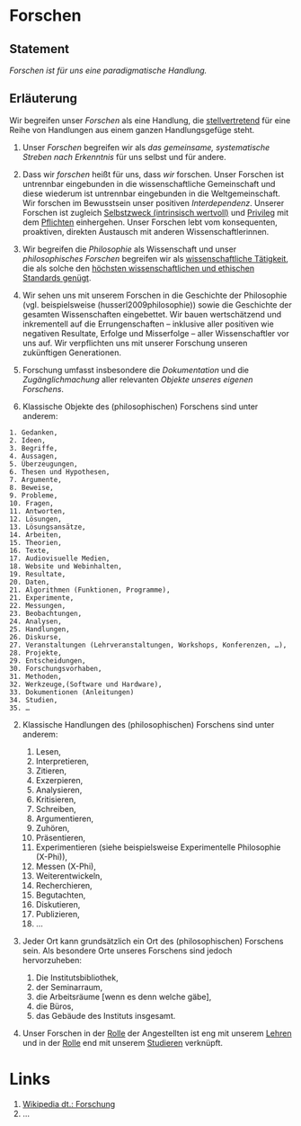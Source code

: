 <!---
   NAME - The NAME of this project is:
ethos

  FILE - The FILENAME of the current file is:
/a1.md

  CREATION - This project was CREATED on:
2017-01-28-16:15:00 UTC

  MODIFICATION - This project was last MODIFIED on:
2017-01-28-16:15:00 UTC

  VERSION - The current VERSION of this project is:
<git-commit-hash>-2017-01-28-16:15:00 UTC

  CREATOR(S) - This project was CREATED by:
Michael Czechowski, Martin Maga

  CONTACT - You can CONTACT the creator(s) or developer(s) of this project at:
E-Mail: mail@martinmaga.de

  COPYRIGHT - The COPYRIGHT holder of this project is:
COPYRIGHT (c) 2016 Martin Maga

  LICENSE - This project is LICENSED under the following license:
Martin Maga 2016 CC BY-SA 4.0 https://creativecommons.org

  SUBFILE – This is a SUBFILE! For more INFORMATION on this project go to:
/README.md
--->
# Forschen
## Statement
*Forschen ist für uns eine paradigmatische Handlung.*

## Erläuterung
Wir begreifen unser *Forschen* als eine Handlung, die [stellvertretend](../synopsis/overview.md) für eine Reihe von Handlungen aus einem ganzen Handlungsgefüge steht.

1. Unser *Forschen* begreifen wir als *das gemeinsame, systematische Streben nach Erkenntnis* für uns selbst und für andere.

2. Dass wir *forschen* heißt für uns, dass *wir* forschen.
Unser Forschen ist untrennbar eingebunden in die wissenschaftliche Gemeinschaft und diese wiederum ist untrennbar eingebunden in die Weltgemeinschaft.
Wir forschen im Bewusstsein unser positiven *Interdependenz*.
Unserer Forschen ist zugleich [Selbstzweck \(intrinsisch wertvoll\)](../synopsis/overview.md) und [Privileg](../synopsis/overview.md) mit dem [Pflichten](../synopsis/overview.md) einhergehen.
Unser Forschen lebt vom konsequenten, proaktiven, direkten Austausch mit anderen Wissenschaftlerinnen.

3. Wir begreifen die *Philosophie* als Wissenschaft und unser *philosophisches Forschen* begreifen wir als [wissenschaftliche Tätigkeit](../values/professionality.md), die als solche den [höchsten wissenschaftlichen und ethischen Standards genügt](..\contents\values\v5_professionality.md).

4. Wir sehen uns mit unserem Forschen in die Geschichte der Philosophie (vgl. beispielsweise  (husserl2009philosophie)) sowie die Geschichte der gesamten Wissenschaften eingebettet.
Wir bauen wertschätzend und inkrementell auf die Errungenschaften – inklusive aller positiven wie negativen Resultate, Erfolge und Misserfolge – aller Wissenschaftler vor uns auf.
Wir verpflichten uns mit unserer Forschung unseren zukünftigen Generationen.

5. Forschung umfasst insbesondere die *Dokumentation* und die *Zugänglichmachung* aller relevanten *Objekte unseres eigenen Forschens*.

  1. Klassische Objekte des (philosophischen) Forschens sind unter anderem:

    1. Gedanken,
    2. Ideen,
    3. Begriffe,
    4. Aussagen,
    5. Überzeugungen,
    6. Thesen und Hypothesen,
    7. Argumente,
    8. Beweise,
    9. Probleme,
    10. Fragen,
    11. Antworten,
    12. Lösungen,
    13. Lösungsansätze,
    14. Arbeiten,
    15. Theorien,
    16. Texte,
    17. Audiovisuelle Medien,
    18. Website und Webinhalten,
    19. Resultate,
    20. Daten,
    21. Algorithmen (Funktionen, Programme),
    21. Experimente,
    22. Messungen,
    23. Beobachtungen,
    24. Analysen,
    25. Handlungen,
    26. Diskurse,
    27. Veranstaltungen (Lehrveranstaltungen, Workshops, Konferenzen, …),
    28. Projekte,
    29. Entscheidungen,
    30. Forschungsvorhaben,
    31. Methoden,
    32. Werkzeuge,(Software und Hardware),
    33. Dokumentionen (Anleitungen)
    34. Studien,
    35. …

  2. Klassische Handlungen des (philosophischen) Forschens sind unter anderem:

      1. Lesen,
      2. Interpretieren,
      3. Zitieren,
      4. Exzerpieren,
      5. Analysieren,
      6. Kritisieren,
      7. Schreiben,
      8. Argumentieren,
      9. Zuhören,
      10. Präsentieren,
      11. Experimentieren (siehe beispielsweise Experimentelle Philosophie (X-Phi)),
      12. Messen (X-Phi),
      13. Weiterentwickeln,
      14. Recherchieren,
      15. Begutachten,
      16. Diskutieren,
      17. Publizieren,
      18. …

4. Jeder Ort kann grundsätzlich ein Ort des (philosophischen) Forschens sein.
Als besondere Orte unseres Forschens sind jedoch hervorzuheben:

    1. Die Institutsbibliothek,
    2. der Seminarraum,
    3. die Arbeitsräume [wenn es denn welche gäbe],
    4. die Büros,
    5. das Gebäude des Instituts insgesamt.

5. Unser Forschen in der [Rolle](../actions/a3_roles.md) der Angestellten ist eng mit unserem [Lehren](../actions/a2_teach.md) und in der [Rolle](../actions/a3_roles.md) end mit unserem [Studieren](../actions/a4_study.md) verknüpft.

# Links
1. [Wikipedia dt.: Forschung](https://de.wikipedia.org/wiki/Forschung)
2. …
